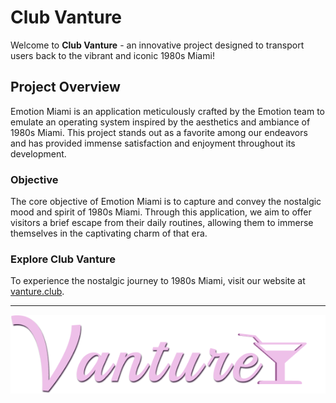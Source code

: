 # Club Vanture

Welcome to **Club Vanture** - an innovative project designed to transport users back to the vibrant and iconic 1980s Miami!


## Project Overview

Emotion Miami is an application meticulously crafted by the Emotion team to emulate an operating system inspired by the aesthetics and ambiance of 1980s Miami. This project stands out as a favorite among our endeavors and has provided immense satisfaction and enjoyment throughout its development.

### Objective

The core objective of Emotion Miami is to capture and convey the nostalgic mood and spirit of 1980s Miami. Through this application, we aim to offer visitors a brief escape from their daily routines, allowing them to immerse themselves in the captivating charm of that era.

### Explore Club Vanture

To experience the nostalgic journey to 1980s Miami, visit our website at [vanture.club](http://vanture.club).

---

![Vanture branding](brand.png)
